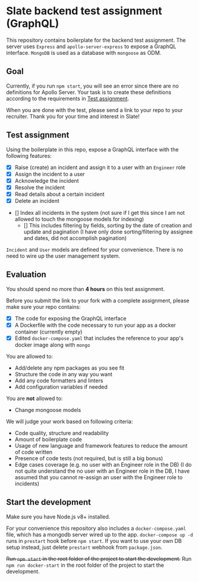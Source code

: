 # Slate backend test assignment (GraphQL)

This repository contains boilerplate for the backend test assignment.
The server uses `Express` and `apollo-server-express` to expose a GraphQL interface. `MongoDB` is used as a database with `mongoose` as ODM.

## Goal

Currently, if you run `npm start`, you will see an error since there are no definitions for Apollo Server. Your task is to create these definitions according to the requirements in [Test assignment](#test-assignment).

When you are done with the test, please send a link to your repo to your recruiter.  Thank you for your time and interest in Slate!

## Test assignment

Using the boilerplate in this repo, expose a GraphQL interface with the following features:

- [x] Raise (create) an incident and assign it to a user with an `Engineer` role
- [x] Assign the incident to a user
- [x] Acknowledge the incident
- [x] Resolve the incident
- [x] Read details about a certain incident
- [x] Delete an incident
- [] Index all incidents in the system (not sure if I get this since I am not allowed to touch the mongoose models for indexing)
  - [] This includes filtering by fields, sorting by the date of creation and update and pagination (I have only done sorting/filtering by assignee and dates, did not accomplish pagination)

`Incident` and `User` models are defined for your convenience. There is no need to wire up the user management system.

## Evaluation

You should spend no more than **4 hours** on this test assignment.

Before you submit the link to your fork with a complete assignment, please make sure your repo contains:

- [x] The code for exposing the GraphQL interface
- [x] A Dockerfile with the code necessary to run your app as a docker container (currently empty)
- [x] Edited `docker-compose.yaml` that includes the reference to your app's docker image along with `mongo`

You are allowed to:

- Add/delete any npm packages as you see fit
- Structure the code in any way you want
- Add any code formatters and linters
- Add configuration variables if needed

You are **not** allowed to:
- Change mongoose models

We will judge your work based on following criteria:
- Code quality, structure and readability
- Amount of boilerplate code
- Usage of new language and framework features to reduce the amount of code written
- Presence of code tests (not required, but is still a big bonus)
- Edge cases coverage (e.g. no user with an Engineer role in the DB) (I do not quite understand the no user with an Engineer role in the DB, I have assumed that you cannot re-assign an user with the Engineer role to incidents)

## Start the development

Make sure you have Node.js v8+ installed.

For your convenience this repository also includes a `docker-compose.yaml` file, which has a mongodb server wired up to the app. `docker-compose up -d` runs in `prestart` hook before `npm start`. If you want to use your own DB setup instead, just delete `prestart` webhook from `package.json`.

~~Run `npm start` in the root folder of the project to start the development.~~
Run `npm run docker-start` in the root folder of the project to start the development.

